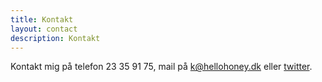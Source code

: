 ```yaml
---
title: Kontakt
layout: contact
description: Kontakt
---
```


Kontakt mig på telefon 23 35 91 75, mail på [k@hellohoney.dk](mailto:k@jcbsn.dk) eller [twitter](https://twitter.com/kr3st3n).

